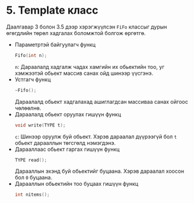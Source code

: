 # 5. Template класс

Даалгавар 3 болон 3.5 дээр хэрэгжүүлсэн `FiFo` классыг дурын өгөгдлийн төрөл хадгалах боломжтой болгож өргөтгө.

* Параметртэй байгуулагч функц
  ```C
  Fifo(int n);
  ```
  `n`: Дараалалд хадгалж чадах хамгийн их обьектийн тоо, уг хэмжээтэй обьект массив санах ойд шинээр үүсгэнэ.
* Устгагч функц
  ```C
  ~Fifo();
  ```
  Дараалалд обьект хадгалахад ашиглагдсан массиваа санах ойгоос чөлөөлнө.
* Дараалалд обьект оруулах гишүүн функц
  ```C
  void write(TYPE t);
  ```
  `c`: Шинээр оруулж буй обьект. Хэрэв дараалал дүүрээгүй бол `t` обьект дарааллын төгсгөлд нэмэгдэнэ.
* Дарааллаас обьект гаргах гишүүн функц
  ```C
  TYPE read();
  ```
  Дарааллын эхэнд буй обьектийг буцаана.  Хэрэв дараалал хоосон бол `0` буцаана.
* Дарааллын обьектийн тоо буцаах гишүүн функц
  ```C
  int nitems();
  ```

